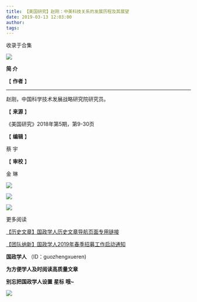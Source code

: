 ```yaml
---
title: 【美国研究】赵刚：中美科技关系的发展历程及其展望
date: 2019-03-13 12:03:00
author: 
tags: 
---
```



收录于合集

![](/images/3318/2.gif)

  

**简 介**

  

【 **作者** 】

 ****

赵刚，中国科学技术发展战略研究院研究员。

【 **来源** 】  

《美国研究》2018年第5期，第9-30页  

【 **编辑** 】

蔡 宇

【 **审校** 】

金 琳

![](/images/3318/3.png)

![](/images/3318/4.png)

![](/images/3318/5.png)

  

  

更多阅读

[【历史文章】国政学人历史文章导航页面专用链接](http://mp.weixin.qq.com/s?__biz=MzI3MTYzMzE5Mw==&mid=2247487647&idx=4&sn=713bf729dca089516e8f304f88955380&chksm=eb3f8ed9dc4807cf89f3e211dd726289dd92edc62a6a8e19953bf2b366bbeffb59d285e95119&scene=21#wechat_redirect)  

[【团队纳新】国政学人2019年春季招募工作启动通知](http://mp.weixin.qq.com/s?__biz=MzI3MTYzMzE5Mw==&mid=2247488529&idx=1&sn=4d7a223b6bbfccdb000d0846d8be30e8&chksm=eb3f8a57dc480341c8a6ed4339b6d215c73b98cacfdba087fa5b5eddc1b2337dfd0549522576&scene=21#wechat_redirect)  

  

 **国政学人** （ID：guozhengxueren)

  

 **为方便学人及时阅读高质量文章**

 **别忘把国政学人设置** **星标** **哦~**

![](/images/3318/6.gif)

